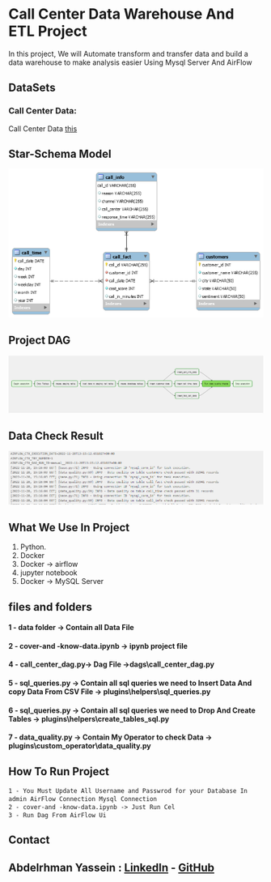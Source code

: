 # Call Center Data Warehouse And ETL Project

In this project, We will Automate  transform and transfer data and build a data warehouse to make analysis easier Using Mysql Server And AirFlow
## DataSets

###  Call Center Data:
Call Center Data [this](https://data.world/markbradbourne/rwfd-real-world-fake-data/workspace/file?filename=Call+Center.csv)




## Star-Schema Model
![Star-Schema](https://raw.githubusercontent.com/Abdelrhman-Yassein/-Call-Center-Data-Warehouse-With-AirFlow/main/images/call-center.png)

## Project DAG
![Star-Schema](https://raw.githubusercontent.com/Abdelrhman-Yassein/-Call-Center-Data-Warehouse-With-AirFlow/main/images/dag.PNG)

## Data Check Result
![Star-Schema](https://raw.githubusercontent.com/Abdelrhman-Yassein/-Call-Center-Data-Warehouse-With-AirFlow/main/images/data_check.PNG)

## What We Use In Project

  01. Python.
  02. Docker 
  03. Docker -> airflow
  04. jupyter notebook
  05.  Docker -> MySQL Server


## files and folders
#### 1 - data folder -> Contain all Data File
#### 2 - cover-and -know-data.ipynb  -> ipynb project file
#### 4 - call_center_dag.py-> Dag File  ->dags\call_center_dag.py
#### 5 - sql_queries.py -> Contain all sql queries we need to Insert Data And copy Data From CSV File ->  plugins\helpers\sql_queries.py
#### 6 - sql_queries.py -> Contain all sql queries we need to Drop And Create Tables ->  plugins\helpers\create_tables_sql.py
#### 7 - data_quality.py -> Contain My Operator to check Data ->  plugins\custom_operator\data_quality.py

## How To Run Project
    1 - You Must Update All Username and Passwrod for your Database In admin AirFlow Connection Mysql Connection
    2 - cover-and -know-data.ipynb -> Just Run Cel
    3 - Run Dag From AirFlow Ui


## Contact

## **Abdelrhman Yassein  :**  [LinkedIn](https://www.linkedin.com/in/Abdelrhman-Yassein/) - [GitHub](https://github.com/Abdelrhman-Yassein?tab=repositories)

